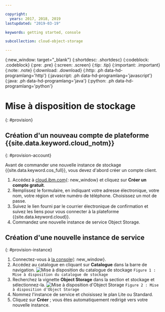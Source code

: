 ```yaml
---

copyright:
  years: 2017, 2018, 2019
lastupdated: "2019-03-19"

keywords: getting started, console

subcollection: cloud-object-storage

---
```

{:new_window: target="_blank"}
{:shortdesc: .shortdesc}
{:codeblock: .codeblock}
{:pre: .pre}
{:screen: .screen}
{:tip: .tip}
{:important: .important}
{:note: .note}
{:download: .download} 
{:http: .ph data-hd-programlang='http'} 
{:javascript: .ph data-hd-programlang='javascript'} 
{:java: .ph data-hd-programlang='java'} 
{:python: .ph data-hd-programlang='python'}

# Mise à disposition de stockage
{: #provision}
## Création d'un nouveau compte de plateforme {{site.data.keyword.cloud_notm}}
{: #provision-account}

Avant de commander une nouvelle instance de stockage {{site.data.keyword.cos_full}}, vous devez d'abord créer un compte client. 

1. Accédez à [cloud.ibm.com](https://cloud.ibm.com/){: new_window} et cliquez sur **Créer un compte gratuit**. 
2. Remplissez le formulaire, en indiquant votre adresse électronique, votre nom, votre région et votre numéro de téléphone. Choisissez un mot de passe. 
3. Suivez le lien fourni par le courrier électronique de confirmation et suivez les liens pour vous connecter à la plateforme {{site.data.keyword.cloud}}. 
4. Commandez une nouvelle instance de service Object Storage. 

## Création d'une nouvelle instance de service
{: #provision-instance}

1. Connectez-vous à [la console](https://cloud.ibm.com/){: new_window}. 
2. Accédez au catalogue en cliquant sur **Catalogue** dans la barre de navigation.
	<img alt="Mise à disposition du catalogue de stockage" src="https://s3.us.cloud-object-storage.appdomain.cloud/docs-resources/console_provision_catalog.png" max-height="200px" />
	`Figure 1 : Mise à disposition du catalogue de stockage`
3. Recherchez la vignette **Object Storage** dans la section et stockage et sélectionnez-la.
	<img alt="Mise à disposition d'Object Storage" src="https://s3.us.cloud-object-storage.appdomain.cloud/docs-resources/console_provision_os.png" max-height="200px" />
	`Figure 2 : Mise à disposition d'Object Storage`
4. Nommez l'instance de service et choisissez le plan Lite ou Standard. 
5. Cliquez sur **Créer** ; vous êtes automatiquement redirigé vers votre nouvelle instance. 
